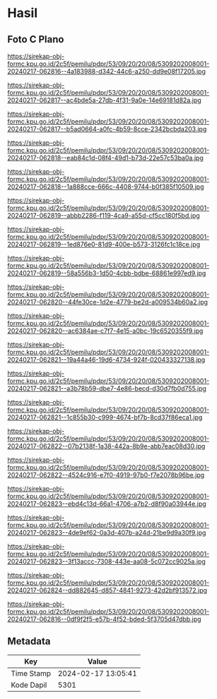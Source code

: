 # Hasil

## Foto C Plano

https://sirekap-obj-formc.kpu.go.id/2c5f/pemilu/pdpr/53/09/20/20/08/5309202008001-20240217-062816--4a183988-d342-44c6-a250-dd9e08f17205.jpg

https://sirekap-obj-formc.kpu.go.id/2c5f/pemilu/pdpr/53/09/20/20/08/5309202008001-20240217-062817--ac4bde5a-27db-4f31-9a0e-14e69181d82a.jpg

https://sirekap-obj-formc.kpu.go.id/2c5f/pemilu/pdpr/53/09/20/20/08/5309202008001-20240217-062817--b5ad0664-a0fc-4b59-8cce-2342bcbda203.jpg

https://sirekap-obj-formc.kpu.go.id/2c5f/pemilu/pdpr/53/09/20/20/08/5309202008001-20240217-062818--eab84c1d-08f4-49d1-b73d-22e57c53ba0a.jpg

https://sirekap-obj-formc.kpu.go.id/2c5f/pemilu/pdpr/53/09/20/20/08/5309202008001-20240217-062818--1a888cce-666c-4408-9744-b0f385f10509.jpg

https://sirekap-obj-formc.kpu.go.id/2c5f/pemilu/pdpr/53/09/20/20/08/5309202008001-20240217-062819--abbb2286-f119-4ca9-a55d-cf5cc180f5bd.jpg

https://sirekap-obj-formc.kpu.go.id/2c5f/pemilu/pdpr/53/09/20/20/08/5309202008001-20240217-062819--1ed876e0-81d9-400e-b573-3126fc1c18ce.jpg

https://sirekap-obj-formc.kpu.go.id/2c5f/pemilu/pdpr/53/09/20/20/08/5309202008001-20240217-062819--58a556b3-1d50-4cbb-bdbe-68861e997ed9.jpg

https://sirekap-obj-formc.kpu.go.id/2c5f/pemilu/pdpr/53/09/20/20/08/5309202008001-20240217-062820--44fe30ce-1d2e-4779-be2d-a009534b60a2.jpg

https://sirekap-obj-formc.kpu.go.id/2c5f/pemilu/pdpr/53/09/20/20/08/5309202008001-20240217-062820--ac6384ae-c7f7-4e15-a0bc-19c6520355f9.jpg

https://sirekap-obj-formc.kpu.go.id/2c5f/pemilu/pdpr/53/09/20/20/08/5309202008001-20240217-062821--19a44a46-19d6-4734-924f-020433327138.jpg

https://sirekap-obj-formc.kpu.go.id/2c5f/pemilu/pdpr/53/09/20/20/08/5309202008001-20240217-062821--a3b78b59-dbe7-4e86-becd-d30d7fb0d755.jpg

https://sirekap-obj-formc.kpu.go.id/2c5f/pemilu/pdpr/53/09/20/20/08/5309202008001-20240217-062821--1c855b30-c999-4674-bf7b-8cd37f86eca1.jpg

https://sirekap-obj-formc.kpu.go.id/2c5f/pemilu/pdpr/53/09/20/20/08/5309202008001-20240217-062822--07b2138f-1a38-442a-8b9e-abb7eac08d30.jpg

https://sirekap-obj-formc.kpu.go.id/2c5f/pemilu/pdpr/53/09/20/20/08/5309202008001-20240217-062822--4524c916-e7f0-4919-97b0-f7e2078b96be.jpg

https://sirekap-obj-formc.kpu.go.id/2c5f/pemilu/pdpr/53/09/20/20/08/5309202008001-20240217-062823--ebd4c13d-66a1-4706-a7b2-d8f90a03944e.jpg

https://sirekap-obj-formc.kpu.go.id/2c5f/pemilu/pdpr/53/09/20/20/08/5309202008001-20240217-062823--4de9ef62-0a3d-407b-a24d-21be9d9a30f9.jpg

https://sirekap-obj-formc.kpu.go.id/2c5f/pemilu/pdpr/53/09/20/20/08/5309202008001-20240217-062823--3f13accc-7308-443e-aa08-5c072cc9025a.jpg

https://sirekap-obj-formc.kpu.go.id/2c5f/pemilu/pdpr/53/09/20/20/08/5309202008001-20240217-062824--dd882645-d857-4841-9273-42d2bf913572.jpg

https://sirekap-obj-formc.kpu.go.id/2c5f/pemilu/pdpr/53/09/20/20/08/5309202008001-20240217-062816--0df9f2f5-e57b-4f52-bded-5f3705d47dbb.jpg


## Metadata

| Key        | Value               |
| ---------- | ------------------- |
| Time Stamp | 2024-02-17 13:05:41 |
| Kode Dapil | 5301                |



